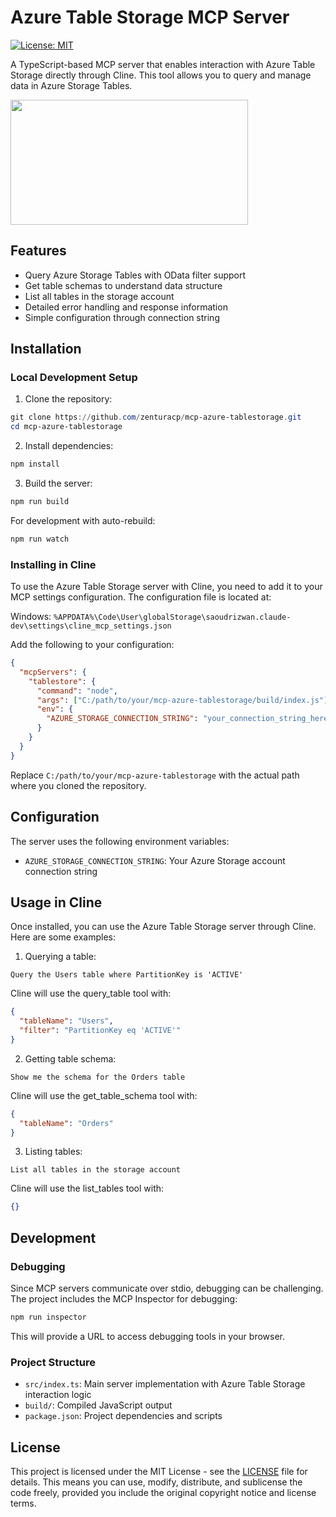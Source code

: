 # Azure Table Storage MCP Server
[![License: MIT](https://img.shields.io/badge/License-MIT-yellow.svg)](https://opensource.org/licenses/MIT)

A TypeScript-based MCP server that enables interaction with Azure Table Storage directly through Cline. This tool allows you to query and manage data in Azure Storage Tables.

<a href="https://glama.ai/mcp/servers/la0u86zue0">
  <img width="380" height="200" src="https://glama.ai/mcp/servers/la0u86zue0/badge" />
</a>

## Features

- Query Azure Storage Tables with OData filter support
- Get table schemas to understand data structure
- List all tables in the storage account
- Detailed error handling and response information
- Simple configuration through connection string

## Installation

### Local Development Setup

1. Clone the repository:
```powershell
git clone https://github.com/zenturacp/mcp-azure-tablestorage.git
cd mcp-azure-tablestorage
```

2. Install dependencies:
```powershell
npm install
```

3. Build the server:
```powershell
npm run build
```

For development with auto-rebuild:
```powershell
npm run watch
```

### Installing in Cline

To use the Azure Table Storage server with Cline, you need to add it to your MCP settings configuration. The configuration file is located at:

Windows: `%APPDATA%\Code\User\globalStorage\saoudrizwan.claude-dev\settings\cline_mcp_settings.json`

Add the following to your configuration:

```json
{
  "mcpServers": {
    "tablestore": {
      "command": "node",
      "args": ["C:/path/to/your/mcp-azure-tablestorage/build/index.js"],
      "env": {
        "AZURE_STORAGE_CONNECTION_STRING": "your_connection_string_here"  // Required: Your Azure Storage connection string
      }
    }
  }
}
```

Replace `C:/path/to/your/mcp-azure-tablestorage` with the actual path where you cloned the repository.

## Configuration

The server uses the following environment variables:

- `AZURE_STORAGE_CONNECTION_STRING`: Your Azure Storage account connection string

## Usage in Cline

Once installed, you can use the Azure Table Storage server through Cline. Here are some examples:

1. Querying a table:
```
Query the Users table where PartitionKey is 'ACTIVE'
```

Cline will use the query_table tool with:
```json
{
  "tableName": "Users",
  "filter": "PartitionKey eq 'ACTIVE'"
}
```

2. Getting table schema:
```
Show me the schema for the Orders table
```

Cline will use the get_table_schema tool with:
```json
{
  "tableName": "Orders"
}
```

3. Listing tables:
```
List all tables in the storage account
```

Cline will use the list_tables tool with:
```json
{}
```

## Development

### Debugging

Since MCP servers communicate over stdio, debugging can be challenging. The project includes the MCP Inspector for debugging:

```powershell
npm run inspector
```

This will provide a URL to access debugging tools in your browser.

### Project Structure

- `src/index.ts`: Main server implementation with Azure Table Storage interaction logic
- `build/`: Compiled JavaScript output
- `package.json`: Project dependencies and scripts

## License

This project is licensed under the MIT License - see the [LICENSE](LICENSE) file for details. This means you can use, modify, distribute, and sublicense the code freely, provided you include the original copyright notice and license terms.